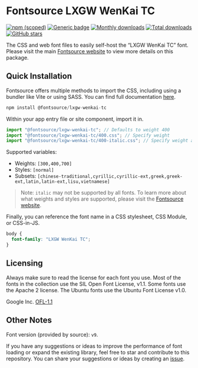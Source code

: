 # Fontsource LXGW WenKai TC

[![npm (scoped)](https://img.shields.io/npm/v/@fontsource/lxgw-wenkai-tc?color=brightgreen)](https://www.npmjs.com/package/@fontsource/lxgw-wenkai-tc) [![Generic badge](https://img.shields.io/badge/fontsource-passing-brightgreen)](https://github.com/fontsource/fontsource) [![Monthly downloads](https://badgen.net/npm/dm/@fontsource/lxgw-wenkai-tc)](https://github.com/fontsource/fontsource) [![Total downloads](https://badgen.net/npm/dt/@fontsource/lxgw-wenkai-tc)](https://github.com/fontsource/fontsource) [![GitHub stars](https://img.shields.io/github/stars/fontsource/fontsource.svg?style=social&label=Star)](https://github.com/fontsource/fontsource/stargazers)

The CSS and web font files to easily self-host the “LXGW WenKai TC” font. Please visit the main [Fontsource website](https://fontsource.org/fonts/lxgw-wenkai-tc) to view more details on this package.

## Quick Installation

Fontsource offers multiple methods to import the CSS, including using a bundler like Vite or using SASS. You can find full documentation [here](https://fontsource.org/docs/getting-started/introduction).

```javascript
npm install @fontsource/lxgw-wenkai-tc
```

Within your app entry file or site component, import it in.

```javascript
import "@fontsource/lxgw-wenkai-tc"; // Defaults to weight 400
import "@fontsource/lxgw-wenkai-tc/400.css"; // Specify weight
import "@fontsource/lxgw-wenkai-tc/400-italic.css"; // Specify weight and style
```

Supported variables:
- Weights: `[300,400,700]`
- Styles: `[normal]`
- Subsets: `[chinese-traditional,cyrillic,cyrillic-ext,greek,greek-ext,latin,latin-ext,lisu,vietnamese]`

> Note: `italic` may not be supported by all fonts. To learn more about what weights and styles are supported, please visit the [Fontsource website](https://fontsource.org/fonts/lxgw-wenkai-tc).

Finally, you can reference the font name in a CSS stylesheet, CSS Module, or CSS-in-JS.

```css
body {
  font-family: "LXGW WenKai TC";
}
```

## Licensing
Always make sure to read the license for each font you use. Most of the fonts in the collection use the SIL Open Font License, v1.1. Some fonts use the Apache 2 license. The Ubuntu fonts use the Ubuntu Font License v1.0.

Google Inc.
[OFL-1.1](http://scripts.sil.org/OFL)

## Other Notes
Font version (provided by source): `v9`.

If you have any suggestions or ideas to improve the performance of font loading or expand the existing library, feel free to star and contribute to this repository. You can share your suggestions or ideas by creating an [issue](https://github.com/fontsource/fontsource/issues).